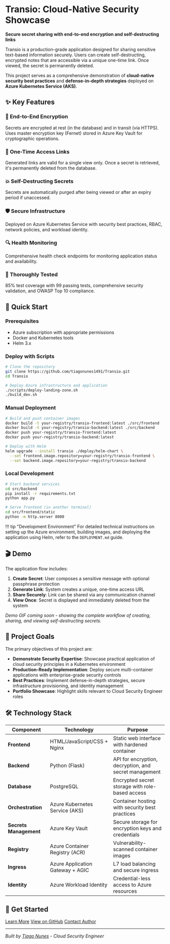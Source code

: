 # Transio: Cloud-Native Security Showcase

**Secure secret sharing with end-to-end encryption and self-destructing links**

Transio is a production-grade application designed for sharing sensitive text-based information securely. Users can create self-destructing, encrypted notes that are accessible via a unique one-time link. Once viewed, the secret is permanently deleted.

This project serves as a comprehensive demonstration of **cloud-native security best practices** and **defense-in-depth strategies** deployed on **Azure Kubernetes Service (AKS)**.

## ✨ Key Features

<div class="feature-grid">
<div class="feature-card">
<h3>🔐 End-to-End Encryption</h3>
<p>Secrets are encrypted at rest (in the database) and in transit (via HTTPS). Uses master encryption key (Fernet) stored in Azure Key Vault for cryptographic operations.</p>
</div>

<div class="feature-card">
<h3>🔗 One-Time Access Links</h3>
<p>Generated links are valid for a single view only. Once a secret is retrieved, it's permanently deleted from the database.</p>
</div>

<div class="feature-card">
<h3>💥 Self-Destructing Secrets</h3>
<p>Secrets are automatically purged after being viewed or after an expiry period if unaccessed.</p>
</div>

<div class="feature-card">
<h3>🛡️ Secure Infrastructure</h3>
<p>Deployed on Azure Kubernetes Service with security best practices, RBAC, network policies, and workload identity.</p>
</div>

<div class="feature-card">
<h3>🔍 Health Monitoring</h3>
<p>Comprehensive health check endpoints for monitoring application status and availability.</p>
</div>

<div class="feature-card">
<h3>🧪 Thoroughly Tested</h3>
<p>85% test coverage with 99 passing tests, comprehensive security validation, and OWASP Top 10 compliance.</p>
</div>
</div>

## 🚀 Quick Start

### Prerequisites
- Azure subscription with appropriate permissions
- Docker and Kubernetes tools
- Helm 3.x

### Deploy with Scripts

```bash
# Clone the repository
git clone https://github.com/tiagonunes1491/Transio.git
cd Transio

# Deploy Azure infrastructure and application
./scripts/deploy-landing-zone.sh
./build_dev.sh
```

### Manual Deployment

```bash
# Build and push container images
docker build -t your-registry/transio-frontend:latest ./src/frontend
docker build -t your-registry/transio-backend:latest ./src/backend
docker push your-registry/transio-frontend:latest
docker push your-registry/transio-backend:latest

# Deploy with Helm
helm upgrade --install transio ./deploy/helm-chart \
  --set frontend.image.repository=your-registry/transio-frontend \
  --set backend.image.repository=your-registry/transio-backend
```

### Local Development

```bash
# Start backend services
cd src/backend
pip install -r requirements.txt
python app.py

# Serve frontend (in another terminal)
cd src/frontend/static
python -m http.server 8080
```

!!! tip "Development Environment"
    For detailed technical instructions on setting up the Azure environment, building images, and deploying the application using Helm, refer to the `DEPLOYMENT.md` guide.

## 🎬 Demo

The application flow includes:

1. **Create Secret**: User composes a sensitive message with optional passphrase protection
2. **Generate Link**: System creates a unique, one-time access URL
3. **Share Securely**: Link can be shared via any communication channel
4. **View Once**: Secret is displayed and immediately deleted from the system

*Demo GIF coming soon - showing the complete workflow of creating, sharing, and viewing self-destructing secrets.*

## 🎯 Project Goals

The primary objectives of this project are:

- **Demonstrate Security Expertise**: Showcase practical application of cloud security principles in a Kubernetes environment
- **Production-Ready Implementation**: Deploy secure multi-container applications with enterprise-grade security controls
- **Best Practices**: Implement defense-in-depth strategies, secure infrastructure provisioning, and identity management
- **Portfolio Showcase**: Highlight skills relevant to Cloud Security Engineer roles

## 🛠️ Technology Stack

| Component | Technology | Purpose |
|-----------|------------|---------|
| **Frontend** | HTML/JavaScript/CSS + Nginx | Static web interface with hardened container |
| **Backend** | Python (Flask) | API for encryption, decryption, and secret management |
| **Database** | PostgreSQL | Encrypted secret storage with role-based access |
| **Orchestration** | Azure Kubernetes Service (AKS) | Container hosting with security best practices |
| **Secrets Management** | Azure Key Vault | Secure storage for encryption keys and credentials |
| **Registry** | Azure Container Registry (ACR) | Vulnerability-scanned container images |
| **Ingress** | Azure Application Gateway + AGIC | L7 load balancing and secure ingress |
| **Identity** | Azure Workload Identity | Credential-less access to Azure resources |

## 🚀 Get Started

<div class="cta-buttons">
<a href="problem_solution/" class="cta-button primary">Learn More</a>
<a href="https://github.com/tiagonunes1491/Transio" class="cta-button secondary">View on GitHub</a>
<a href="https://www.linkedin.com/in/tiago-nunes1491/" class="cta-button secondary">Contact Author</a>
</div>

---

*Built by [Tiago Nunes](https://www.linkedin.com/in/tiago-nunes1491/) - Cloud Security Engineer*
